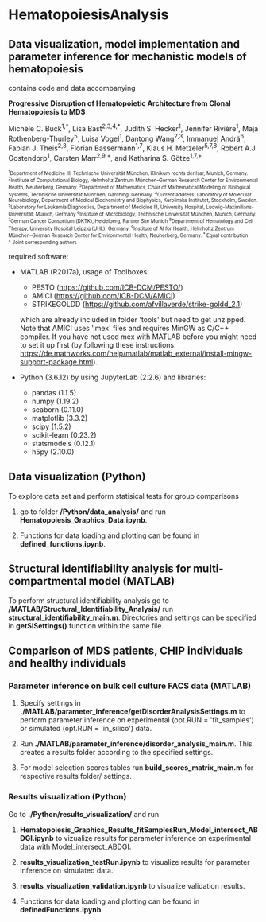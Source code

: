# HematopoiesisAnalysis
## Data visualization, model implementation and parameter inference for mechanistic models of hematopoiesis
contains code and data accompanying

<strong>Progressive Disruption of Hematopoietic Architecture from Clonal Hematopoiesis to MDS</strong> 

Michèle C. Buck<sup>1,\*</sup>, Lisa Bast<sup>2,3,4,\*</sup>, Judith S. Hecker<sup>1</sup>, Jennifer Rivière<sup>1</sup>, Maja Rothenberg-Thurley<sup>5</sup>, Luisa Vogel<sup>1</sup>, Dantong Wang<sup>2,3</sup>, Immanuel Andrä<sup>6</sup>, Fabian J. Theis<sup>2,3</sup>, Florian Bassermann<sup>1,7</sup>, Klaus H. Metzeler<sup>5,7,8</sup>, Robert A.J. Oostendorp<sup>1</sup>, Carsten Marr<sup>2,9,+</sup>, and Katharina S. Götze<sup>1,7,+</sup>

<sub><sup>
<sup>1</sup>Department of Medicine III, Technische Universität München, Klinikum rechts der Isar, Munich, Germany.
<sup>2</sup>Institute of Computational Biology, Helmholtz Zentrum München–German Research Center for Environmental Health, Neuherberg, Germany.
<sup>3</sup>Department of Mathematics, Chair of Mathematical Modeling of Biological Systems, Technische Universität München, Garching, Germany.
<sup>4</sup>Current address: Laboratory of Molecular Neurobiology, Department of Medical Biochemistry and Biophysics, Karolinska Institutet, Stockholm, Sweden.
<sup>5</sup>Laboratory for Leukemia Diagnostics, Department of Medicine III, University Hospital, Ludwig-Maximilians-Universität, Munich, Germany
<sup>6</sup>Institute of Microbiology, Technische Universität München, Munich, Germany.
<sup>7</sup>German Cancer Consortium (DKTK), Heidelberg, Partner Site Munich
<sup>8</sup>Department of Hematology and Cell Therapy, University Hospital Leipzig (UHL), Germany.
<sup>9</sup>Institute of AI for Health, Helmholtz Zentrum München–German Research Center for Environmental Health, Neuherberg, Germany.
<sup>*</sup> Equal contribution <br>
<sup>+</sup> Joint corresponding authors <br>
</sup></sub>

 required software: 
- MATLAB (R2017a), usage of Toolboxes:
  - PESTO (https://github.com/ICB-DCM/PESTO/)
  - AMICI (https://github.com/ICB-DCM/AMICI) 
  - STRIKEGOLDD (https://github.com/afvillaverde/strike-goldd_2.1)
 
  which are already included in folder 'tools' but need to get unzipped. Note that AMICI uses '.mex' files and requires MinGW as C/C++ compiler.   If you have not used mex with MATLAB before you might need to set it up first (by following these instructions: https://de.mathworks.com/help/matlab/matlab_external/install-mingw-support-package.html).
  
- Python (3.6.12) by using JupyterLab (2.2.6) and libraries:
  - pandas (1.1.5)
  - numpy (1.19.2)
  - seaborn (0.11.0)
  - matplotlib (3.3.2)
  - scipy (1.5.2)
  - scikit-learn (0.23.2)
  - statsmodels (0.12.1)
  - h5py (2.10.0)

<h2>Data visualization (Python)</h2> 
To explore data set and perform statisical tests for group comparisons 

  1. go to folder <strong>/Python/data_analysis/</strong> and run <strong>Hematopoiesis_Graphics_Data.ipynb</strong>.
  
  2. Functions for data loading and plotting can be found in <strong>defined_functions.ipynb</strong>.  

<h2>Structural identifiability analysis for multi-compartmental model (MATLAB)</h2>
To perform structural identifiability analysis go to <strong>/MATLAB/Structural_Identifiability_Analysis/</strong> run <strong>structural_identifiability_main.m</strong>. Directories and settings can be specified in <strong>getSISettings()</strong> function within the same file.
        
<h2>Comparison of MDS patients, CHIP individuals and healthy individuals</h2> 

<h3>Parameter inference on bulk cell culture FACS data (MATLAB)</h3>
    
  1. Specify settings in <strong>./MATLAB/parameter_inference/getDisorderAnalysisSettings.m</strong> to perform parameter inference on experimental (opt.RUN = 'fit_samples') or simulated (opt.RUN = 'in_silico') data.

  2. Run <strong>./MATLAB/parameter_inference/disorder_analysis_main.m</strong>. This creates a results folder according to the specified settings.
    
  3. For model selection scores tables run <strong>build_scores_matrix_main.m</strong> for respective results folder/ settings.

 
<h3>Results visualization (Python)</h3> 
Go to <strong>./Python/results_visualization/</strong> and run 

  1. <strong>Hematopoiesis_Graphics_Results_fitSamplesRun_Model_intersect_ABDGI.ipynb</strong> to vizualize results for parameter inference on experimental data with Model_intersect_ABDGI.
 
  3. <strong>results_visualization_testRun.ipynb</strong> to visualize results for parameter inference on simulated data.
 
  5. <strong>results_visualization_validation.ipynb</strong> to visualize validation results.
 
  6. Functions for data loading and plotting can be found in <strong>definedFunctions.ipynb</strong>.
